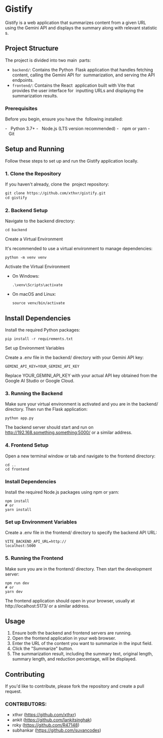 # Gistify

Gistify is a web application that summarizes content from a given URL  using the Gemini API and displays the summary along with relevant statistics.

## Project Structure

The project is divided into two main 
parts:

- `backend/`: Contains the Python 
Flask application that handles fetching 
content, calling the Gemini API for 
summarization, and serving the API 
endpoints.
- `frontend/`: Contains the React 
application built with Vite that 
provides the user interface for 
inputting URLs and displaying the 
summarization results.

### Prerequisites

Before you begin, ensure you have the 
following installed:

-   Python 3.7+
-   Node.js (LTS version recommended)
-   npm or yarn
-   Git

## Setup and Running

Follow these steps to set up and run the Gistify application locally.

### 1. Clone the Repository

If you haven't already, clone the 
project repository:

```bash
git clone https://github.com/xthxr/gistify.git
cd gistify
```


### 2. Backend Setup
Navigate to the backend directory:

```
cd backend
```
Create a Virtual Environment

It's recommended to use a virtual environment to manage dependencies:

```
python -m venv venv
``` 
Activate the Virtual Environment
- On Windows:
  
  ```
  .\venv\Scripts\activate
  ```
- On macOS and Linux:
  
  ```
  source venv/bin/activate
  ``` 
## Install Dependencies

Install the required Python packages:

```
pip install -r requirements.txt
```
Set up Environment Variables

Create a .env file in the backend/ directory with your Gemini API key:

```
GEMINI_API_KEY=YOUR_GEMINI_API_KEY
```
Replace YOUR_GEMINI_API_KEY with your actual API key obtained from the Google AI Studio or Google Cloud.

### 3. Running the Backend
Make sure your virtual environment is activated and you are in the backend/ directory. Then run the Flask application:

```
python app.py
```
The backend server should start and run on http://192.168.something.something:5000/ or a similar address.

### 4. Frontend Setup
Open a new terminal window or tab and navigate to the frontend directory:

```
cd ..
cd frontend
```
### Install Dependencies

Install the required Node.js packages using npm or yarn:

```
npm install
# or
yarn install
```
### Set up Environment Variables

Create a .env file in the frontend/ directory to specify the backend API URL:

```
VITE_BACKEND_API_URL=http://
localhost:5000
```
### 5. Running the Frontend
Make sure you are in the frontend/ directory. Then start the development server:

```
npm run dev
# or
yarn dev
```
The frontend application should open in your browser, usually at http://localhost:5173/ or a similar address.

## Usage
1. Ensure both the backend and frontend servers are running.
2. Open the frontend application in your web browser.
3. Enter the URL of the content you want to summarize in the input field.
4. Click the "Summarize" button.
5. The summarization result, including the summary text, original length, summary length, and reduction percentage, will be displayed.
## Contributing
If you'd like to contribute, please fork the repository and create a pull request.

### CONTRIBUTORS:
- xthxr (https://github.com/xthxr)
- ankit (https://github.com/Iankitsinghak)
- roky (https://github.com/R47148)
- subhankar (https://github.com/suvancodes)
